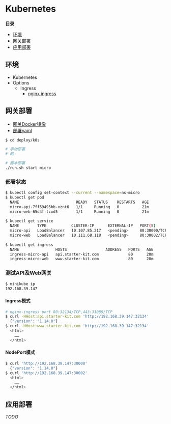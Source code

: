 # Kubernetes

**目录**

- [环境](#环境)
- [网关部署](#网关部署)
- [应用部署](#应用部署)

## 环境

- Kubernetes
- Options
	- Ingress
		- [nginx ingress](https://github.com/nginxinc/kubernetes-ingress)

## 网关部署

- [网关Docker镜像](/gateway#Docker)
- [部署yaml](/deploy/k8s/gateway)

```bash
$ cd deploy/k8s

# 手动部署
# 略

# 脚本部署
./run.sh start micro
```

### 部署状态
```bash
$ kubectl config set-context --current --namespace=ns-micro
$ kubectl get pod
  NAME                         READY   STATUS    RESTARTS   AGE
  micro-api-7ff59495bb-xznt6   1/1     Running   0          21m
  micro-web-65d4f-tcxd5        1/1     Running   0          21m
  
$ kubectl get service
  NAME        TYPE           CLUSTER-IP      EXTERNAL-IP   PORT(S)        AGE
  micro-api   LoadBalancer   10.107.85.217   <pending>     80:30000/TCP   21m
  micro-web   LoadBalancer   10.111.68.118   <pending>     80:30002/TCP   21m
  
$ kubectl get ingress
  NAME                HOSTS                 ADDRESS   PORTS   AGE
  ingress-micro-api   api.starter-kit.com             80      20m
  ingress-micro-web   www.starter-kit.com             80      20m
```

### 测试API及Web网关
```bash
$ minikube ip
192.168.39.147
```

#### Ingress模式
```bash
# nginx-ingress port 80:32134/TCP,443:31089/TCP
$ curl -HHost:api.starter-kit.com 'http://192.168.39.147:32134'
  {"version": "1.14.0"}
$ curl -HHost:www.starter-kit.com 'http://192.168.39.147:32134'
  <html>
  	……
  </html>
```

#### NodePort模式
```bash
$ curl 'http://192.168.39.147:30000'
  {"version": "1.14.0"}
$ curl 'http://192.168.39.147:30002'
  <html>
  	……
  </html>
```

## 应用部署

*TODO*


